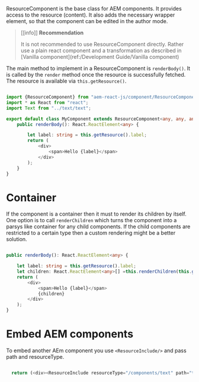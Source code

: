 ResourceComponent is the base class for AEM components. It provides access to the
resource (content). It also adds the necessary wrapper element, so that the component
can be edited in the author mode.


> [[info]] __Recommendation__
> 
>  It is not recommended to use ResourceComponent directly. Rather use a plain react component
> and a transformation as described in [Vanilla component](ref:/Development Guide/Vanilla component)

The main method to implement in a ResourceComponent is `renderBody()`. It is called
by the `render` method once the resource is successfully fetched. The resource is available via `this.getResource()`.

````typescript

import {ResourceComponent} from "aem-react-js/component/ResourceComponent";
import * as React from "react";
import Text from "../text/text";

export default class MyComponent extends ResourceComponent<any, any, any> {
    public renderBody(): React.ReactElement<any> {

        let label: string = this.getResource().label;
        return (
            <div>
                <span>Hello {label}</span>
            </div>
        );
    }
}

 ````

# Container

If the component is a container then it must to render its children by itself. One option is to call `renderChildren` which
turns the component into a parsys like container for any child components. If the child components are restricted to a certain type
  then a custom rendering might be a better solution.
  
  
````typescript

public renderBody(): React.ReactElement<any> {

    let label: string = this.getResource().label;
    let children: React.ReactElement<any>[] =this.renderChildren(this.getResource(), "children");
    return (
        <div>
            <span>Hello {label}</span>
            {children}
        </div>
    );
}
````

# Embed AEM components

To embed another AEm component you use `<ResourceInclude/>` and pass path and resourceType.

````typescript

  return (<div><ResourceInclude resourceType="/components/text" path="test"/></div>)

````

